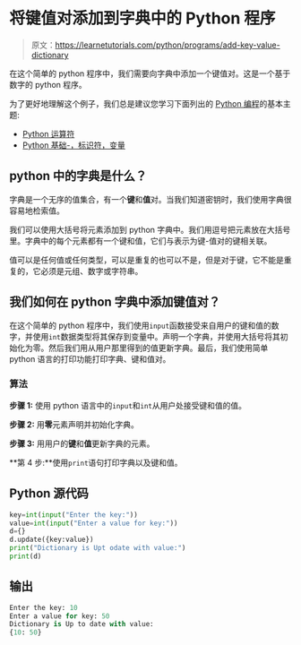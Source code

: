 # 将键值对添加到字典中的 Python 程序

> 原文：<https://learnetutorials.com/python/programs/add-key-value-dictionary>

在这个简单的 python 程序中，我们需要向字典中添加一个键值对。这是一个基于数字的 python 程序。

为了更好地理解这个例子，我们总是建议您学习下面列出的 [Python 编程](../ "Python tutorial")的基本主题:

*   [Python 运算符](../../python/python-operators "operators in python")
*   [Python 基础-，标识符，变量](../../python/identifiers-variables "operators in python")

## python 中的字典是什么？

字典是一个无序的值集合，有一个**键**和**值**对。当我们知道密钥时，我们使用字典很容易地检索值。

我们可以使用大括号将元素添加到 python 字典中。我们用逗号把元素放在大括号里。字典中的每个元素都有一个键和值，它们与表示为键-值对的键相关联。

值可以是任何值或任何类型，可以是重复的也可以不是，但是对于键，它不能是重复的，它必须是元组、数字或字符串。

## 我们如何在 python 字典中添加键值对？

在这个简单的 python 程序中，我们使用`input`函数接受来自用户的键和值的数字，并使用`int`数据类型将其保存到变量中。声明一个字典，并使用大括号将其初始化为零。然后我们用从用户那里得到的值更新字典。最后，我们使用简单 python 语言的打印功能打印字典、键和值对。

### 算法

**步骤 1:** 使用 python 语言中的`input`和`int`从用户处接受键和值的值。

**步骤 2:** 用**零**元素声明并初始化字典。

**步骤 3:** 用用户的**键**和**值**更新字典的元素。

**第 4 步:**使用`print`语句打印字典以及键和值。

## Python 源代码

```py
key=int(input("Enter the key:"))
value=int(input("Enter a value for key:"))
d={}
d.update({key:value})
print("Dictionary is Upt odate with value:")
print(d)

```

## 输出

```py
Enter the key: 10
Enter a value for key: 50
Dictionary is Up to date with value:
{10: 50}
```